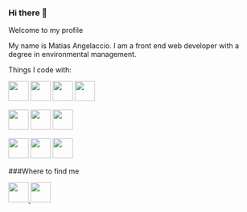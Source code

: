 ### Hi there 👋
Welcome to my profile

My name is Matias Angelaccio.
I am a front end web developer with a degree in environmental management.

Things I code with:

<code><img height="40" src="https://camo.githubusercontent.com/2e210f6fffec531c65c46963d4937b0c26f51073998f71351940346ed75dbad8/68747470733a2f2f696d672e736869656c64732e696f2f62616467652f2d4a6176615363726970742d3044313131373f6c6f676f3d6a617661736372697074266c6f676f436f6c6f723d463744463145"></code>
<code><img height="40" src="https://camo.githubusercontent.com/502f513c644db1728b85f5bbf97260dc882f388637fccc2170c4ad9a8596365a/68747470733a2f2f696d672e736869656c64732e696f2f62616467652f2d52656163744a532d3044313131373f6c6f676f3d7265616374266c6f676f436f6c6f723d363144414642"></code>
<code><img height="40" src="https://camo.githubusercontent.com/d0850a8f3e8a2edb014534e69d2ad93cd5c4cfe36857ab0e6543d1e6d9281c5a/68747470733a2f2f696d672e736869656c64732e696f2f62616467652f2d48544d4c352d3044313131373f6c6f676f3d68746d6c35266c6f676f436f6c6f723d453334463236"></code>
<code><img height="40" src="https://camo.githubusercontent.com/b13ed67c809178963ce9d538175b02649800772be1ce0cb02da5879e5614e236/68747470733a2f2f696d672e736869656c64732e696f2f62616467652f426f6f7473747261702d3536334437433f7374796c653d666f722d7468652d6261646765266c6f676f3d626f6f747374726170266c6f676f436f6c6f723d7768697465"></code>


<code><img height="40" src="https://camo.githubusercontent.com/4fc5ea58d899401fec8f0d1348e8f685f08044671f9ab26bc8b5bf5f499a3e6b/68747470733a2f2f696d672e736869656c64732e696f2f62616467652f2d4a51756572792d3044313131373f6c6f676f3d6a7175657279266c6f676f436f6c6f723d303736394144"></code>
<code><img height="40" src="https://camo.githubusercontent.com/d050bf01144742d4fae945f4c5843d799099cb41be176246a4b1ab00b37589d6/68747470733a2f2f696d672e736869656c64732e696f2f62616467652f2d4353532d3044313131373f6c6f676f3d63737333266c6f676f436f6c6f723d323634444534"></code>
<code><img height="40" src="https://camo.githubusercontent.com/e042cb509888a48b9670e6767e832a43c08ab8b5f269905d29f12443d158476d/68747470733a2f2f696d672e736869656c64732e696f2f62616467652f2d536173732d3044313131373f6c6f676f3d73617373266c6f676f436f6c6f723d434636343941"></code>

<code><img height="40" src="https://camo.githubusercontent.com/60390c845f0f85af2ccb673c0c84058a0eaba90e51eff2b4584b1bdae3607ba6/68747470733a2f2f696d672e736869656c64732e696f2f62616467652f2d4769742d3044313131373f6c6f676f3d676974266c6f676f436f6c6f723d463035303332"></code>
<code><img height="40" src="https://camo.githubusercontent.com/6460e306ee34d536b9bb8a9d3ed4d2ccbc7e84c5b4dc19440257fcba586eecc4/68747470733a2f2f696d672e736869656c64732e696f2f62616467652f2d4769744875622d3044313131373f6c6f676f3d676974687562266c6f676f436f6c6f723d7768697465"></code>
<code><img height="40" src="https://camo.githubusercontent.com/0f6286803cab321e2e1af6f3afc4a6e8cd09f2312c12a8e969d22de1a73c8d87/68747470733a2f2f696d672e736869656c64732e696f2f62616467652f2d5653636f64652d3044313131373f6c6f676f3d76697375616c2d73747564696f2d636f6465266c6f676f436f6c6f723d323341374632"></code>

###Where to find me


<a href="https://www.linkedin.com/in/matias-angelaccio-a778321ab/" rel="nofollow">
   <img height="40" src="https://camo.githubusercontent.com/b5f5e71039262b1bbab3d6f1a16377dda0c5513c9b8a4a32da1ae912c2445500/68747470733a2f2f696d672e736869656c64732e696f2f62616467652f2d4c696e6b6564496e2d3041363643323f7374796c653d666f722d7468652d6261646765266c6f676f3d6c696e6b6564696e266c6f676f436f6c6f723d7768697465">
  </a>
  
  
<a href="mailto:matiasangelaccio03@gmail.com">
   <img height="40" src="https://camo.githubusercontent.com/e8e6d1b961c6d905cce182b83635e3e27e8881ae98f7f9ad2af099c9d07c4601/68747470733a2f2f696d672e736869656c64732e696f2f62616467652f2d456d61696c2d4431343833363f7374796c653d666f722d7468652d6261646765266c6f676f3d676d61696c266c6f676f436f6c6f723d7768697465">
  </a>



